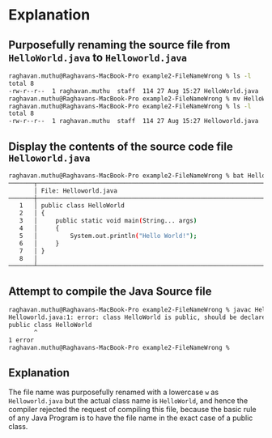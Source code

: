 # Explanation

## Purposefully renaming the source file from `HelloWorld.java` to `Helloworld.java`

```bash
raghavan.muthu@Raghavans-MacBook-Pro example2-FileNameWrong % ls -l
total 8
-rw-r--r--  1 raghavan.muthu  staff  114 27 Aug 15:27 HelloWorld.java
raghavan.muthu@Raghavans-MacBook-Pro example2-FileNameWrong % mv HelloWorld.java Helloworld.java 
raghavan.muthu@Raghavans-MacBook-Pro example2-FileNameWrong % ls -l
total 8
-rw-r--r--  1 raghavan.muthu  staff  114 27 Aug 15:27 Helloworld.java
```

## Display the contents of the source code file `Helloworld.java` 

```sh
raghavan.muthu@Raghavans-MacBook-Pro example2-FileNameWrong % bat Helloworld.java   
───────┬───────────────────────────────────────────────────────────────────────────────────────────────────────────────────────
       │ File: Helloworld.java
───────┼───────────────────────────────────────────────────────────────────────────────────────────────────────────────────────
   1   │ public class HelloWorld
   2   │ {
   3   │     public static void main(String... args)
   4   │     {
   5   │         System.out.println("Hello World!");
   6   │     }
   7   │ }
   8   │ 
───────┴───────────────────────────────────────────────────────────────────────────────────────────────────────────────────────
```

## Attempt to compile the Java Source file 

```sh
raghavan.muthu@Raghavans-MacBook-Pro example2-FileNameWrong % javac Helloworld.java 
Helloworld.java:1: error: class HelloWorld is public, should be declared in a file named HelloWorld.java
public class HelloWorld
       ^
1 error
raghavan.muthu@Raghavans-MacBook-Pro example2-FileNameWrong %
```

## Explanation

The file name was purposefully renamed with a lowercase `w` as `Helloworld.java` but the actual class name is `HelloWorld`, and hence the compiler rejected the request of compiling this file, because the basic rule of any Java Program is to have the file name in the exact case of a public class. 

